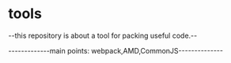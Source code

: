 # tools
--this repository is about a tool for packing useful code.--

-------------main points: webpack,AMD,CommonJS--------------